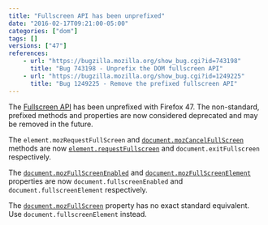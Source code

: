 ```yaml
---
title: "Fullscreen API has been unprefixed"
date: "2016-02-17T09:21:00-05:00"
categories: ["dom"]
tags: []
versions: ["47"]
references:
    - url: "https://bugzilla.mozilla.org/show_bug.cgi?id=743198"
      title: "Bug 743198 - Unprefix the DOM fullscreen API"
    - url: "https://bugzilla.mozilla.org/show_bug.cgi?id=1249225"
      title: "Bug 1249225 - Remove the prefixed fullscreen API"
---
```

The [Fullscreen API](https://developer.mozilla.org/en-US/docs/Web/API/Fullscreen_API) has been unprefixed with Firefox 47. The non-standard, prefixed methods and properties are now considered deprecated and may be removed in the future.

The `element.mozRequestFullScreen` and [`document.mozCancelFullScreen`](https://developer.mozilla.org/en-US/docs/Web/API/Document/mozCancelFullScreen) methods are now [`element.requestFullscreen`](https://developer.mozilla.org/en-US/docs/Web/API/Element/requestFullScreen) and `document.exitFullscreen` respectively.

The [`document.mozFullScreenEnabled`](https://developer.mozilla.org/en-US/docs/Web/API/Document/mozFullScreenEnabled) and [`document.mozFullScreenElement`](https://developer.mozilla.org/en-US/docs/Web/API/Document/mozFullScreenElement) properties are now `document.fullscreenEnabled` and `document.fullscreenElement` respectively.

The [`document.mozFullScreen`](https://developer.mozilla.org/en-US/docs/Web/API/Document/mozFullScreen) property has no exact standard equivalent. Use `document.fullscreenElement` instead.
